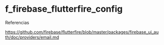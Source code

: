 # f_firebase_flutterfire_config

Referencias

https://github.com/firebase/flutterfire/blob/master/packages/firebase_ui_auth/doc/providers/email.md